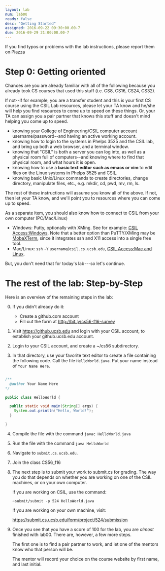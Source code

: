 ```yaml
---
layout: lab
num: lab00
ready: false
desc: "Getting Started"
assigned: 2016-09-22 09:30:00.00-7
due: 2016-09-29 21:00:00.00-7
---
```



If you find typos or problems with the lab instructions, please report them on Piazza

Step 0: Getting oriented
========================

Chances are you are already familiar with all of the following because you already took CS courses that used this stuff (i.e. CS8, CS16, CS24, CS32).

If not--if for example, you are a transfer student and this is your first CS course using the CSIL Lab resources, please let your TA know and he/she will help you find resources to come up to speed on these things. Or, your TA can assign you a pair partner that knows this stuff and doesn't mind helping you come up to speed.

-   knowing your College of Engineering/CSIL computer account username/password--and having an active working account.
-   knowing how to login to the systems in Phelps 3525 and the CSIL lab, and bring up both a web browser, and a terminal window.
-   knowing that "CSIL" is both a server you can log into, as well as a physical room full of computers--and knowing where to find that physical room, and what hours it is open.
-   knowing how to use a **basic text editor such as emacs or vim** to edit files on the Linux systems in Phelps 3525 and CSIL.
-   knowing basic Unix/Linux commands to create directories, change directory, manipulate files, etc., e.g. mkdir, cd, pwd, mv, rm, ls.

The rest of these instructions will assume you know all of the above. If not, then let your TA know, and we'll point you to resources where you can come up to speed.


As a separate item, you should also know how to connect to CSIL from your own computer (PC/Mac/Linux)

-   Windows: Putty, optionally with XMing. See for example: [CSIL Access:Windows](https://foo.cs.ucsb.edu/56wiki/index.php/CSIL_Access:Windows).   Note that a better option than PuTTY/XMing may be [MobaXTerm](http://mobaxterm.mobatek.net/), since it integrates ssh and X11 access into a single free tool.
-   Mac/Linux: `ssh` `-Y` `username@csil.cs.ucsb.edu`, [CSIL Access:Mac and Linux](https://foo.cs.ucsb.edu/56wiki/index.php/CSIL_Access:Mac_and_Linux).

But, you don't need that for today's lab---so let's continue.

The rest of the lab: Step-by-Step
=================================


Here is an overview of the remaining steps in the lab:

0. If you didn't already do it:
    - Create a github.com account
    - Fill out the form at <http://bit.ly/cs56-f16-survey>
1. Visit <https://github.ucsb.edu> and login with your CSIL account, to establish your github.ucsb.edu account.

2. Login to your CSIL account, and create a ~/cs56 subdirectory.

3. In that directory, use your favorite text editor to create a file containing
 the following code.  Call the file `HelloWorld.java`.  Put your name instead of `Your Name Here`.

```java

/**
  @author Your Name Here
*/

public class HelloWorld {

  public static void main(String[] args) {
    System.out.println("Hello, World!");
  }

}
```

4. Compile the file with the command `javac HelloWorld.java`

5. Run the file with the command `java HelloWorld`

6. Navigate to `submit.cs.ucsb.edu`.   

7. Join the class CS56_f16 

8. The next step is to submit your work to submit.cs for grading.  The way
   you do that depends on whether you are working on one of the CSIL machines,
   or on your own computer.   

   If you are working on CSIL, use the command:

   ```
   ~submit/submit -p 524 HelloWorld.java
   ```

   If you are working on your own machine, visit: 

   <https://submit.cs.ucsb.edu/form/project/524/submission>

9. Once you see that you have a score of 100 for the lab, you are *almost*
   finished with lab00.  There are, however, a few more steps.

   The first one is to find a pair partner to work, and let one of the
   mentors know who that person will be.

   The mentor will record your choice on the course website by
   first name, and last initial.


